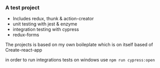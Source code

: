 ### A test project

- Includes redux, thunk & action-creator
- unit testing with jest & enzyme
- integration testing with cypress
- redux-forms

The projects is based on my own boileplate which is on itself based of Create-react-app

in order to run integrations tests on windows use `npm run cypress:open`